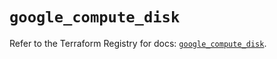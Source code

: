 # `google_compute_disk`

Refer to the Terraform Registry for docs: [`google_compute_disk`](https://registry.terraform.io/providers/hashicorp/google/5.25.0/docs/resources/compute_disk).
